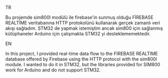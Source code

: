 TR

Bu projemde sim800l modülü ile firebase'in sunmuş olduğu FİREBASE REALTİME veritabanına HTTP protokolünü kullanarak gerçek zamanlı veri akışı sağladım.
STM32 de yapmak istemiştim ancak sim800 için sağlanmış kütüphaneler Arduino için çalışmakta STM32 yi desteklememektedir.


EN 

In this project, I provided real-time data flow to the FIREBASE REALTIME database offered by Firebase using the HTTP protocol with the sim800l module.
I wanted to do it in STM32, but the libraries provided for SIM800 work for Arduino and do not support STM32.
